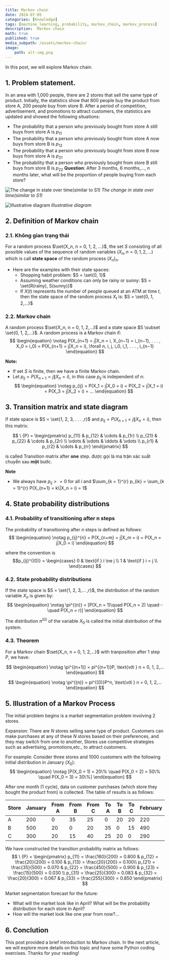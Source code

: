 ```yaml
---
title: Markov chain 
date: 2024-07-05
categories: [Knowledge]
tags: [machine_learning, probability, markov_chain, markov_process]
description:  Markov chain 
math: true
published: true
media_subpath: /assets/markov-chain/
image:
    path: alt-img.png
---
```


<!-- ### Nội dung
- [1. Phát biểu bài toán](#-Phat-bieu-bai-toan)
- [2. Định nghĩa xích Markov](#-Dinh-nghia-xich-Markov)
- [3. Ma trận chuyển trạng thái và lược đồ](#-Ma-tran-chuyen-trang-thai-va-luoc-do)
- [4. Phân phối xác xuất](#-Phan-phoi-xac-xuat)
- [5. Minh hoạ 1 quá trình Markov](#-Minh-hoa-1-qua-trinh-Markov)
- [6. Tổng kết](#-Tong-ket) -->

In this post, we will explore Markov chain.

<!-- <a name="-Phat-bieu-bai-toan"></a> -->
## 1. Problem statement.
In an area with 1,000 people, there are 2 stores that sell the same type of product. Initially, the statistics show that 800 people buy the product from store A, 200 people buy from store B.  After a period of competition, advertisement, and promotions to attract customers, the statistics are updated and showed the following situations:
- The probability that a person who previously bought from store A still buys from store A is $p_{11}$
- The probability that a person who previously bought from store A now buys from store B is $p_{12}$
- The probability that a person who previously bought from store B now buys from store A is $p_{21}$
- The probability that a person who previously bought from store B still buys from store B is $p_{22}$
**Question**: After 3 months, 6 months,..., $n$ months later, what will be the proportion of people buying from each store?

![The change in state over time(similar to S1)](phat-bieu.png)
_The change in state over time(similar to S1)_

![Illustrative diagram](minh-hoa.png)
_Illustrative diagram_

<!-- <a name="-Dinh-nghia-xich-Markov"></a> -->
## 2. Definition of Markov chain
### 2.1. Không gian trạng thái


For a random process $\set{X_n, n = 0, 1, 2, ...}$, the set $S$ consisting of all possible values of the sequence of random variables $(X_n, n = 0, 1, 2,...)$ which is call **state space** of the random process $(X_n)_n$.

- Here are the examples with their state spaces:
    - Shopping habit problem: $S = \set{0, 1}$
    - Assuming weather conditions can only be rainy or sunny: $S = \set{R(rainy), S(sunny)}$
    - If $X(t)$ represents the number of people queued at an ATM at time $t$, then the state space of the random process ${X_t}$ is: $S = \set{0, 1, 2,...}$

### 2.2. Markov chain
A random process $\set{X_n, n = 0, 1, 2,...}$ and a state space $S \subset \set{0, 1, 2,...}$. A random process is a Markov chain if:
$$
\begin{equation} \notag
P(X_{n+1} = j|X_n = i, X_{n−1} = i_{n−1}, . . . , X_0 = i_0) = P(X_{n+1} = j|X_n = i), \forall n, i, j, i_0, i_1, . . . , i_{n−1}
\end{equation}
$$

**Note:**
- If set $S$ is finite, then we have a finite Markov chain.
- Let $p_{ij} = P(X_{n+1} = j \| X_n = i)$, in this case $p_{ij}$ is independent of $n$:
$$
\begin{equation} \notag
p_{ij} = P(X_1 = j|X_0 = i) = P(X_2 = j|X_1 = i) = P(X_3 = j|X_2 = i) = ...
\end{equation}
$$

<!-- <a name="-Ma-tran-chuyen-trang-thai-va-luoc-do"></a> -->
## 3. Transition matrix and state diagram
If state space is $S = \set{1, 2, 3, . . . ,r}$ and $p_{ij} = P(X_{n+1} = j \| X_n = i)$, then this matrix:

$$
\ {P} = \begin{pmatrix}
p_{11} & p_{12} & \cdots & p_{1r} \\
p_{21} & p_{22} & \cdots & p_{2r} \\
\vdots & \vdots & \ddots & \vdots \\
p_{r1} & p_{r2} & \cdots & p_{rr}
\end{pmatrix}
$$

is called Transition matrix after **one** step.
được gọi là ma trận xác suất chuyển sau **một** bước.

**Note** 
- We always have $p_{ij} >= 0$ for all $i$ and $\sum_{k = 1}^{r} p_{ik} = \sum_{k = 1}^{r} P(X_{n+1} = k\|X_n = i) = 1$ 

<!-- <a name="-Phan-phoi-xac-xuat"></a> -->
## 4. State probability distributions
### 4.1. Probability of transitioning after n steps
The probability of transitioning after $n$ steps is defined as follows:
$$
\begin{equation} \notag
p_{ij}^{n} = P(X_{n+m} = j|X_m = i) = P(X_n = j|X_0 = i)
\end{equation}
$$

where the convention is
$$p_{ij}^{(0)} = 
\begin{cases} 
0 & \text{if } i \ne j \\ 
1 & \text{if } i = j  \\
\end{cases}
$$
### 4.2. State probability distributions
If the state space is $S = \set{1, 2, 3,... ,r}$, the distribution of the random variable $X_n$ is given by:
$$
\begin{equation} \notag
\pi^{(n)} =  [P(X_n = 1)\quad P(X_n = 2) \quad··· \quad P(X_n = r)]
\end{equation} 
$$

The distribution $\pi^{(0)}$ of the variable $X_0$ is called the initial distribution of the system.
### 4.3. Theorem
For a Markov chain $\set{X_n, n = 0, 1, 2,...}$ with tranposition after 1 step $P$, we have:

$$
\begin{equation}  \notag
\pi^{(n+1)} = pi^{(n+1)}P,  \text{với } n = 0, 1, 2,...
\end{equation} 
$$

$$
\begin{equation} \notag
\pi^{(n)} =  pi^{(0)}P^n,  \text{với } n = 0, 1, 2,...
\end{equation} 
$$

<!-- <a name="-Minh-hoa-1-qua-trinh-Markov"></a> -->
## 5. Illustration of a Markov Process
The initial problem begins is a market segmentation problem involving 2 stores.

Expansion: There are $N$ stores selling same type of product. Customers can make purchases at any of these $N$ stores based on their preferences, and they may switch from one to another, Stores use competitive strategies such as advertising, promotions,etc., to attract customers.

For example: Consider three stores and 1000 customers with the following initial distribution in January ($X_0$):
$$
\begin{equation} \notag
[P(X_0 = 1) = 20\% \quad P(X_0 = 2) = 50\% \quad P(X_0 = 3) = 30\%]
\end{equation} 
$$

After one month (1 cycle), data on customer purchases (which store they bought the product from) is collected. The table of results is as follows:

| Store  |January |From A | From B  | From C | To A | To B | To C | February |
|--|----------------|----------|----------|----------|-----------|-----------|-----------|---------------|
| A| 200            | 0        | 35       | 25      | 0         | 20        | 20        | 220            |
| B| 500            | 20       | 0       | 20       | 35         | 0        | 15        | 490           |
| C| 300            | 20       | 15       | 40       | 25        | 20        | 0        | 290           |

We have constructed the transition probability matrix as follows:
$$
\ {P} = \begin{pmatrix}
p_{11} = \frac{160}{200} = 0.800 & p_{12} = \frac{20}{200} = 0.100 & p_{13} = \frac{20}{200} = 0.100\\
p_{21} = \frac{35}{500} = 0.070 & p_{22} = \frac{450}{500} = 0.900 & p_{23} = \frac{15}{500} = 0.030 \\
p_{31} = \frac{25}{300} = 0.083 & p_{32} = \frac{20}{300} = 0.067 & p_{33} = \frac{255}{300} = 0.850 
\end{pmatrix}
$$

Market segmentation forecast for the future:
- What will the market look like in April? What will be the probability distribution for each store in April?
- How will the market look like one year from now?...

<!-- <a name="-Tong-ket"></a> -->
## 6. Conclution
This post provided a brief introduction to Markov chain. In the next article, we will explore more details on this topic and have some Python coding exercises. 
Thanks for your reading!